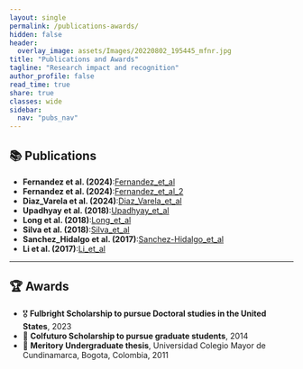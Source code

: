 ```yaml
---
layout: single
permalink: /publications-awards/
hidden: false
header:
  overlay_image: assets/Images/20220802_195445_mfnr.jpg
title: "Publications and Awards"
tagline: "Research impact and recognition"
author_profile: false
read_time: true
share: true
classes: wide
sidebar:
  nav: "pubs_nav"
---
```

## 📚 Publications

- **Fernandez et al. (2024)**:[Fernandez_et_al](assets/Images/documents/OF_2024.pdf)
- **Fernandez et al. (2024)**:[Fernandez_et_al_2](assets/Images/documents/OF_et_al.pdf)
- **Diaz_Varela et al. (2024)**:[Diaz_Varela_et_al](assets/Images/documents/Varela_et_al.pdf)
- **Upadhyay et al. (2018)**:[Upadhyay_et_al](assets/Images/documents/Rashmi_et_al.pdf)
- **Long et al. (2018)**:[Long_et_al](assets/Images/documents/long_et_al.pdf)
- **Silva et al. (2018)**:[Silva_et_al](assets/Images/documents/Silva_et_al.pdf)
- **Sanchez_Hidalgo et al. (2017)**:[Sanchez-Hidalgo_et_al](assets/Images/documents/Sanchez_et_al.pdf)
- **Li et al. (2017)**:[Li_et_al](assets/Images/documents/li-et-al.pdf)

---

## 🏆 Awards

- 🎖️ **Fulbright Scholarship to pursue Doctoral studies in the United States**, 2023
- 🥇 **Colfuturo Scholarship to pursue graduate students**, 2014
- 🏅 **Meritory Undergraduate thesis**, Universidad Colegio Mayor de Cundinamarca, Bogota, Colombia, 2011

